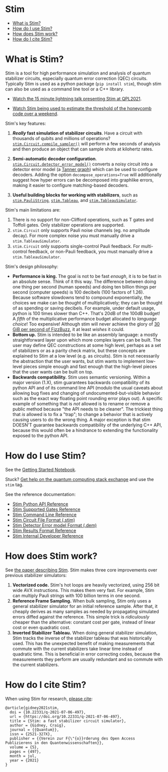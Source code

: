 # Stim

- [What is Stim?](#what-is-stim)
- [How do I use Stim?](#how-use-stim)
- [How does Stim work?](#how-stim-work)
- [How do I cite Stim?](#how-cite-stim)

# <a name="what-is-stim"></a>What is Stim?

Stim is a tool for high performance simulation and analysis of quantum stabilizer circuits,
especially quantum error correction (QEC) circuits.
Typically Stim is used as a python package (`pip install stim`), though stim can also be used as
a command line tool or a C++ library.

- [Watch the 15 minute lightning talk presenting Stim at QPL2021](https://youtu.be/7m_JrJIskPM?t=895).

- [Watch Stim being used to estimate the threshold of the honeycomb code over a weekend](https://www.youtube.com/watch?v=E9yj0o1LGII).

Stim's key features:

1. **_Really_ fast simulation of stabilizer circuits**.
Have a circuit with thousands of qubits and millions of operations?
[`stim.Circuit.compile_sampler()`](doc/python_api_reference_vDev.md#stim.Circuit.compile_sampler)
will perform a few seconds of analysis and then produce an object that can sample shots at kilohertz rates.

2. **Semi-automatic decoder configuration**.
[`stim.Circuit.detector_error_model()`](doc/python_api_reference_vDev.md#stim.Circuit.detector_error_model)
converts a noisy circuit into a detector error model (a [Tanner graph](https://en.wikipedia.org/wiki/Tanner_graph)) which can be used to configure decoders.
Adding the option `decompose_operations=True` will additionally suggest how hyper errors can be decomposed
into graphlike errors, making it easier to configure matching-based decoders. 

3. **Useful building blocks for working with stabilizers**, such as
[`stim.PauliString`](doc/python_api_reference_vDev.md#stim.PauliString),
[`stim.Tableau`](doc/python_api_reference_vDev.md#stim.Tableau),
and [`stim.TableauSimulator`](doc/python_api_reference_vDev.md#stim.TableauSimulator).

Stim's main limitations are:

1. There is no support for non-Clifford operations, such as T gates and Toffoli gates. Only stabilizer operations are supported.
2. `stim.Circuit` only supports Pauli noise channels (eg. no amplitude decay). For more complex noise you must manually drive a `stim.TableauSimulator`.
3. `stim.Circuit` only supports single-control Pauli feedback. For multi-control feedback, or non-Pauli feedback,  you must manually drive a `stim.TableauSimulator`.

Stim's design philosophy:

- **Performance is king.**
The goal is not to be fast *enough*, it is to be fast in an absolute sense.
Think of it this way.
The difference between doing one thing per second (human speeds) and doing ten billion things
per second (computer speeds) is 100 decibels (100 factors of 1.26).
Because software slowdowns tend to compound exponentially, the choices we make can be thought of multiplicatively;
they can be thought of as spending or saving decibels.
For example, under default usage, python is 100 times slower than C++.
That's 20dB of the 100dB budget!
A *fifth* of the multiplicative performance budget allocated to *language choice*!
Too expensive!
Although stim will never achieve the glory of [30 GiB per second of FizzBuzz](https://codegolf.stackexchange.com/a/236630/74349),
it at least *wishes* it could.
- **Bottom up.**
Stim is intended to be like an assembly language: a mostly straightforward layer upon which more complex layers can be built.
The user may define QEC constructions at some high level, perhaps as a set of stabilizers or as a parity check matrix,
but these concepts are explained to Stim at a low level (e.g. as circuits).
Stim is not necessarily the abstraction that the user wants, but stim wants to implement low-level
pieces simple enough and fast enough that the high-level pieces that the user wants can be built on top.
- **Backwards compatibility.**
Stim uses semantic versioning.
Within a major version (1.X), stim guarantees backwards compatibility of its python API and of its command line API
(modulo the usual caveats about allowing bug fixes and changing of undocumented-but-visible behavior
such as the exact way floating point rounding error plays out).
A specific example of something that is *not* allowed is to rename or remove a public method
because "the API needs to be cleaner".
The trickiest thing that *is* allowed is to fix a "trap"; to change a behavior that is actively
causing users to do the wrong thing.
A major exception is that stim DOESN'T guarantee backwards compatibility of the underlying C++ API,
because this would often be a hindrance to extending the functionality exposed to the python API.

# <a name="how-use-stim"></a>How do I use Stim?

See the [Getting Started Notebook](doc/getting_started.ipynb).

Stuck?
[Get help on the quantum computing stack exchange](https://quantumcomputing.stackexchange.com)
and use the `stim` tag.

See the reference documentation:

- [Stim Python API Reference](doc/python_api_reference_vDev.md)
- [Stim Supported Gates Reference](doc/gates.md)
- [Stim Command Line Reference](doc/usage_command_line.md)
- [Stim Circuit File Format (.stim)](doc/file_format_stim_circuit.md)
- [Stim Detector Error model Format (.dem)](doc/file_format_dem_detector_error_model.md)
- [Stim Results Format Reference](doc/result_formats.md)
- [Stim Internal Developer Reference](doc/developer_documentation.md)

# <a name="how-stim-work"></a>How does Stim work?

See [the paper describing Stim](https://quantum-journal.org/papers/q-2021-07-06-497/).
Stim makes three core improvements over previous stabilizer simulators:

1. **Vectorized code.** Stim's hot loops are heavily vectorized, using 256 bit wide AVX instructions.
   This makes them very fast.
   For example, Stim can multiply Pauli strings with 100 billion terms in one second.
2. **Reference Frame Sampling.** When bulk sampling, Stim only uses a general stabilizer simulator for an initial reference sample.
   After that, it cheaply derives as many samples as needed by propagating simulated errors diffed against the reference.
   This simple trick is *ridiculously* cheaper than the alternative: constant cost per gate, instead of linear cost or even quadratic cost.
3. **Inverted Stabilizer Tableau.** When doing general stabilizer simulation, Stim tracks the inverse of the stabilizer tableau that was historically used.
   This has the unexpected benefit of making measurements that commute with the current stabilizers take
   linear time instead of quadratic time. This is beneficial in error correcting codes, because the measurements
   they perform are usually redundant and so commute with the current stabilizers.


# <a name="how-cite-stim"></a>How do I cite Stim?

When using Stim for research, [please cite](https://quantum-journal.org/papers/q-2021-07-06-497/):

```
@article{gidney2021stim,
  doi = {10.22331/q-2021-07-06-497},
  url = {https://doi.org/10.22331/q-2021-07-06-497},
  title = {Stim: a fast stabilizer circuit simulator},
  author = {Gidney, Craig},
  journal = {{Quantum}},
  issn = {2521-327X},
  publisher = {{Verein zur F{\"{o}}rderung des Open Access Publizierens in den Quantenwissenschaften}},
  volume = {5},
  pages = {497},
  month = jul,
  year = {2021}
}
```
